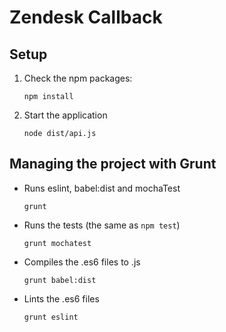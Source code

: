 # Zendesk Callback


## Setup

1. Check the npm packages:

    ```
    npm install
    ```

2. Start the application

    ```
    node dist/api.js
    ```

## Managing the project with Grunt

* Runs eslint, babel:dist and mochaTest

    ```
    grunt
    ```

* Runs the tests (the same as ```npm test```) 

    ```
    grunt mochatest
    ```

* Compiles the .es6 files to .js
 
    ```
    grunt babel:dist
    ```

* Lints the .es6 files

    ```
    grunt eslint
    ```